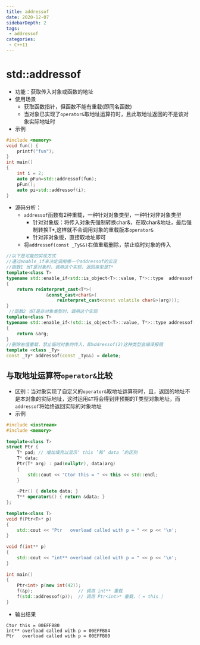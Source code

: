 ```yaml
---
title: addressof
date: 2020-12-07
sidebarDepth: 2
tags:
 - addressof
categories:
 - C++11
---
```

# std::addressof
- 功能：获取传入对象或函数的地址
- 使用场景
  - 获取函数指针，但函数不能有重载(即同名函数)
  - 当对象已实现了`operator&`取地址运算符时，且此取地址返回的不是该对象实际地址时
- 示例
```cpp
#include <memory>
void fun() {
    printf("fun");
}
int main()
{
    int i = 2;
    auto pFun=std::addressof(fun);
    pFun();
    auto pi=std::addressof(i);
}
```
- 源码分析：
  - `addressof`函数有2种重载，一种针对对象类型，一种针对非对象类型
    - 针对对象版：将传入对象先强制转换char&，在取char&地址，最后强制转换T*,这样就不会调用对象的重载版本`operator&`
    - 针对非对象版，直接取地址即可
  - 将`addressof(const _Ty&&)`右值重载删除，禁止临时对象的传入
```cpp
//以下是可能的实现方式
//通过enable_if来决定调用哪一个addressof的实现
//函数1 当T是对象时，调用这个实现，返回类型是T*
template<class T>
typename std::enable_if<std::is_object<T>::value, T*>::type  addressof(T& arg) noexcept
{
    return reinterpret_cast<T*>(
               &const_cast<char&>(
                   reinterpret_cast<const volatile char&>(arg)));
}
 //函数2 当T是非对象类型时，调用这个实现
template<class T>
typename std::enable_if<!std::is_object<T>::value, T*>::type addressof(T& arg) noexcept
{
    return &arg;
}
//删除右值重载，禁止临时对象的传入，即addressof(2)这种类型会编译报错
template <class _Ty>
const _Ty* addressof(const _Ty&&) = delete;
```

## 与取地址运算符`operator&`比较
- 区别：当对象实现了自定义的`operator&`取地址运算符时，且，返回的地址不是本对象的实际地址，这时运用`&T`将会得到非预期的T类型对象地址，而`addressof`将始终返回实际的对象地址
- 示例
```cpp
#include <iostream>
#include <memory>
 
template<class T>
struct Ptr {
    T* pad; // 增加填充以显示‘ this ’和‘ data ’的区别
    T* data;
    Ptr(T* arg) : pad(nullptr), data(arg) 
    {
        std::cout << "Ctor this = " << this << std::endl;
    }
 
    ~Ptr() { delete data; }
    T** operator&() { return &data; }
};
 
template<class T>
void f(Ptr<T>* p) 
{
    std::cout << "Ptr   overload called with p = " << p << '\n';
}
 
void f(int** p) 
{
    std::cout << "int** overload called with p = " << p << '\n';
}
 
int main() 
{
    Ptr<int> p(new int(42));
    f(&p);                 // 调用 int** 重载
    f(std::addressof(p));  // 调用 Ptr<int>* 重载，（ = this ）
}
```
- 输出结果
```
Ctor this = 00EFFB80
int** overload called with p = 00EFFB84
Ptr   overload called with p = 00EFFB80
```